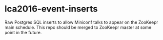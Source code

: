 # lca2016-event-inserts
Raw Postgres SQL inserts to allow Miniconf talks to appear on the ZooKeepr main schedule. This repo should be merged to ZooKeepr master at some point in the future. 
